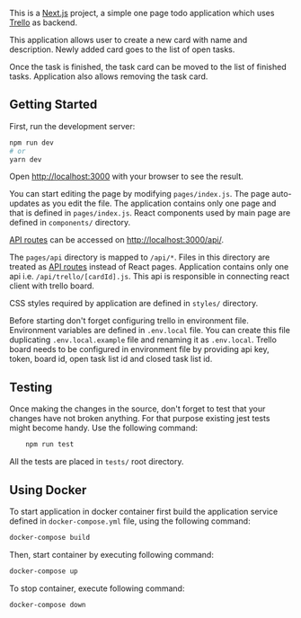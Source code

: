 This is a [Next.js](https://nextjs.org/) project, a simple one page todo application which uses [Trello](https://trello.com/) as backend.

This application allows user to create a new card with name and description. Newly added card goes to the list of open tasks.

Once the task is finished, the task card can be moved to the list of finished tasks. Application also allows removing the task card.

## Getting Started

First, run the development server:

```bash
npm run dev
# or
yarn dev
```

Open [http://localhost:3000](http://localhost:3000) with your browser to see the result.

You can start editing the page by modifying `pages/index.js`. The page auto-updates as you edit the file.
The application contains only one page and that is defined in `pages/index.js`.
React components used by main page are defined in `components/` directory.

[API routes](https://nextjs.org/docs/api-routes/introduction) can be accessed on [http://localhost:3000/api/](http://localhost:3000/api/).

The `pages/api` directory is mapped to `/api/*`. Files in this directory are treated as [API routes](https://nextjs.org/docs/api-routes/introduction) instead of React pages.
Application contains only one api i.e. `/api/trello/[cardId].js`. This api is responsible in connecting react client with trello board.

CSS styles required by application are defined in `styles/` directory.

Before starting don't forget configuring trello in environment file. Environment variables are defined in `.env.local` file. You can create this file duplicating `.env.local.example` file and renaming it as `.env.local`. Trello board needs to be configured in environment file by providing api key, token, board id, open task list id and closed task list id.


## Testing
Once making the changes in the source, don't forget to test that your changes have not broken anything.
For that purpose existing jest tests might become handy.
Use the following command:

```bash
    npm run test
```

All the tests are placed in `tests/` root directory.

## Using Docker
To start application in docker container first build the application service defined in `docker-compose.yml` file, using the following command:

```bash
docker-compose build
```

Then, start container by executing following command:

```bash
docker-compose up
```

To stop container, execute following command:

```bash
docker-compose down
```